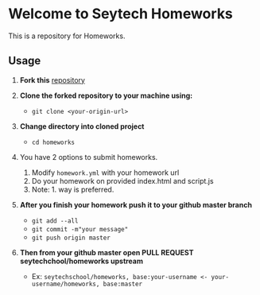 # Welcome to Seytech Homeworks

This is a repository for Homeworks.

## Usage

1. **Fork this** [repository](https://github.com/seytechschool/homeworks/)

2. **Clone the forked repository to your machine using:**

   - `git clone <your-origin-url>`

3. **Change directory into cloned project**

   - `cd homeworks`

4. You have 2 options to submit homeworks.

   1. Modify `homework.yml` with your homework url
   2. Do your homework on provided index.html and script.js
   3. Note: 1. way is preferred.

5. **After you finish your homework push it to your github master branch**

   - `git add --all`
   - `git commit -m"your message"`
   - `git push origin master`

6. **Then from your github master open PULL REQUEST seytechchool/homeworks upstream**
   - Ex: `seytechschool/homeworks, base:your-username <- your-username/homeworks, base:master`
